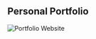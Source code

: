 ## Personal Portfolio

![Portfolio Website](https://github.com/akbc1221/assets/blob/main/portfolio.png)
